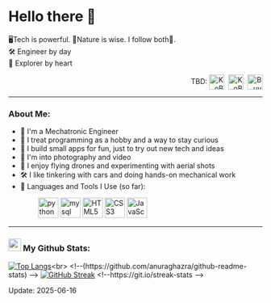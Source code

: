 # Hello there  👋

🖥️Tech is powerful. 🌱Nature is wise. I follow both🔄.<br>
🛠️ Engineer by day  
🌳 Explorer by heart

<p align="right">
  TBD:
<img align="center" src="https://cdn.jsdelivr.net/npm/simple-icons@3.0.1/icons/linkedin.svg" alt="KoB" height="30" width="30" />&nbsp;
<img align="center" src="https://cdn.jsdelivr.net/npm/simple-icons@3.0.1/icons/github.svg" alt="KoB" height="30" width="30" /></a>&nbsp;
<img align="center" alt="Buy me a Coffee" width="30px" src="https://cdn.jsdelivr.net/npm/simple-icons@3.0.1/icons/buymeacoffee.svg" /></a>
</p>

---
### About Me:
- 🏦 I'm a Mechatronic Engineer
- 🧠 I treat programming as a hobby and a way to stay curious
- 📱 I build small apps for fun, just to try out new tech and ideas
- 📸 I'm into photography and video
- 🚁 I enjoy flying drones and experimenting with aerial shots
- 🛠️ I like tinkering with cars and doing hands-on mechanical work
- 🚀 Languages and Tools I Use (so far):

<p align="left">
      &nbsp;&nbsp;&nbsp;&nbsp;&nbsp;&nbsp;&nbsp;&nbsp;&nbsp;&nbsp;&nbsp;&nbsp;&nbsp;&nbsp;
      <img src="https://www.vectorlogo.zone/logos/python/python-icon.svg" alt="python" width="40" height="40"/>
      <img src="https://www.vectorlogo.zone/logos/mysql/mysql-icon.svg" alt="mysql" width="40" height="40"/>
      <img src="https://www.vectorlogo.zone/logos/w3_html5/w3_html5-icon.svg" alt="HTML5" width="40" height="40"/>
      <img src="https://www.vectorlogo.zone/logos/w3_css/w3_css-icon~old.svg" alt="CSS3" width="40" height="40"/>  
      <img src="https://www.vectorlogo.zone/logos/javascript/javascript-icon.svg" alt="JavaScript" width="40" height="40"/>
</p>

---
### <img src='https://media1.giphy.com/media/du3J3cXyzhj75IOgvA/giphy.gif?cid=ecf05e47x2g034i9pzwtzzsd3xgg2w9nr94t4tflbbgo3008&rid=giphy.gif' width='25' /> My Github Stats:
<!--
![Ko0oB's github stats](https://github-readme-stats.vercel.app/api?username=Ko0oB&show_icons=true&title_color=ffc857&icon_color=8ac926&text_color=daf7dc&bg_color=151515&hide=issues&count_private=true&include_all_commits=true) 
-->
[![Top Langs](https://github-readme-stats.vercel.app/api/top-langs/?username=Ko0oB&layout=compact&text_color=daf7dc&bg_color=151515&hide=css,html,php)]([https://github.com/anuraghazra/github-readme-stats](https://github-readme-stats.vercel.app/api/top-langs/?username=Ko0oB&layout=compact&text_color=daf7dc&bg_color=151515&hide=css,html,php))<br> <!--(https://github.com/anuraghazra/github-readme-stats) -->
[![GitHub Streak](https://github-readme-streak-stats.herokuapp.com/?user=Ko0oB&theme=dark)]([https://git.io/streak-stats](https://github-readme-streak-stats.herokuapp.com/?user=Ko0oB&theme=dark)) <!--https://git.io/streak-stats -->


Update: 2025-06-16
<!--
---
### 👱 Visitors count
<img src="https://profile-counter.glitch.me/Ridwanullahi-code/count.svg" />
-->
